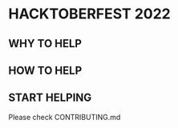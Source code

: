 # HACKTOBERFEST 2022

## WHY TO HELP

## HOW TO HELP

## START HELPING

Please check CONTRIBUTING.md
